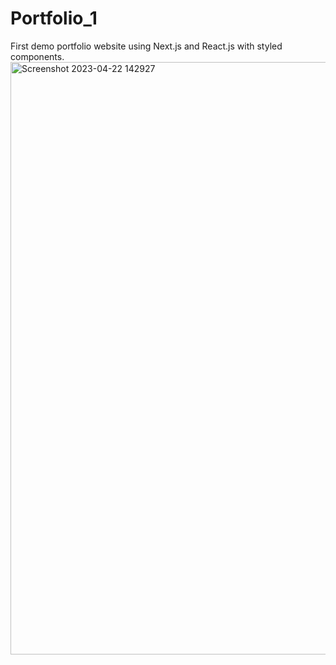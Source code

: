 # Portfolio_1
First demo portfolio website using Next.js and React.js with styled components.
<img width="948" alt="Screenshot 2023-04-22 142927" src="https://user-images.githubusercontent.com/98540770/233774451-8ed5e0c6-d87e-4fc2-99d9-f28a48a7a647.png">
